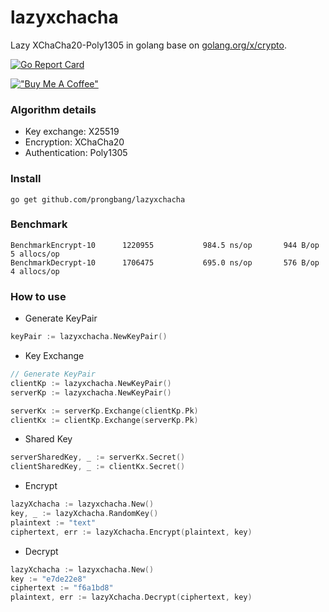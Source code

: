 # lazyxchacha

Lazy XChaCha20-Poly1305 in golang base on [golang.org/x/crypto](golang.org/x/crypto).

[![Go Report Card](https://goreportcard.com/badge/github.com/prongbang/lazyxchacha)](https://goreportcard.com/report/github.com/prongbang/lazyxchacha)

[!["Buy Me A Coffee"](https://www.buymeacoffee.com/assets/img/custom_images/orange_img.png)](https://www.buymeacoffee.com/prongbang)

### Algorithm details

- Key exchange: X25519
- Encryption: XChaCha20
- Authentication: Poly1305

### Install

```
go get github.com/prongbang/lazyxchacha
```

### Benchmark

```shell
BenchmarkEncrypt-10    	 1220955	       984.5 ns/op	     944 B/op	       5 allocs/op
BenchmarkDecrypt-10    	 1706475	       695.0 ns/op	     576 B/op	       4 allocs/op
```

### How to use

- Generate KeyPair

```go
keyPair := lazyxchacha.NewKeyPair()
```

- Key Exchange

```go
// Generate KeyPair
clientKp := lazyxchacha.NewKeyPair()
serverKp := lazyxchacha.NewKeyPair()

serverKx := serverKp.Exchange(clientKp.Pk)
clientKx := clientKp.Exchange(serverKp.Pk)
```

- Shared Key

```go
serverSharedKey, _ := serverKx.Secret()
clientSharedKey, _ := clientKx.Secret()
```

- Encrypt

```go
lazyXchacha := lazyxchacha.New()
key, _ := lazyXchacha.RandomKey()
plaintext := "text"
ciphertext, err := lazyXchacha.Encrypt(plaintext, key)
```

- Decrypt

```go
lazyXchacha := lazyxchacha.New()
key := "e7de22e8"
ciphertext := "f6a1bd8"
plaintext, err := lazyXchacha.Decrypt(ciphertext, key)
```
